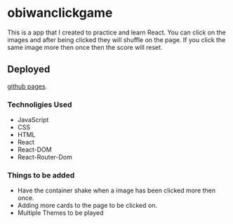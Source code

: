 # obiwanclickgame
This is a app that I created to practice and learn React. You can click on the images and after being clicked they will shuffle on the page. If you click the same image more then once then the score will reset. 
 ## Deployed
[github pages](https://rdweston1995.github.io/obiwanclickgame).

### Technoligies Used
* JavaScript
* CSS
* HTML
* React
* React-DOM
* React-Router-Dom

### Things to be added
* Have the container shake when a image has been clicked more then once.
* Adding more cards to the page to be clicked on.
* Multiple Themes to be played

